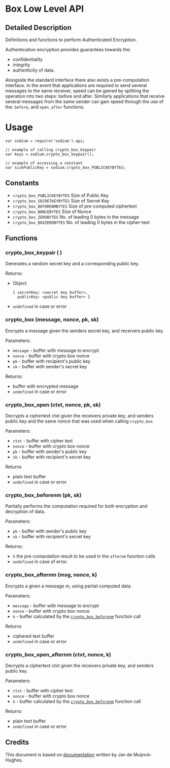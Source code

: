 
# Box Low Level API

## Detailed Description

Definitions and functions to perform Authenticated Encryption.

Authentication encryption provides guarantees towards the:

  * confidentiality
  * integrity
  * authenticity of data.

Alongside the standard interface there also exists a pre-computation interface. In the event that applications are required to send several messages to the same receiver, speed can be gained by splitting the operation into two steps: before and after. Similarly applications that receive several messages from the same sender can gain speed through the use of the: `before`, and `open_after` functions.

# Usage

    var sodium = require('sodium').api;

    // example of calling crypto_box_keypair
    var keys = sodium.crypto_box_keypair();

    // example of accessing a constant
    var sizePublicKey = sodium.crypto_box_PUBLICKEYBYTES;

## Constants

  * `crypto_box_PUBLICKEYBYTES` Size of Public Key
  * `crypto_box_SECRETKEYBYTES` Size of Secret Key
  * `crypto_box_BEFORENMBYTES`  Size of pre-computed ciphertext
  * `crypto_box_NONCEBYTES`     Size of Nonce
  * `crypto_box_ZEROBYTES`      No. of leading 0 bytes in the message
  * `crypto_box_BOXZEROBYTES`   No. of leading 0 bytes in the cipher-text

## Functions

### crypto_box_keypair ( )

Generates a random secret key and a corresponding public key.

Returns:

  * Object

        { secretKey: <secret key buffer>,
          publicKey: <public key buffer> }

  * `undefined` in case or error

### crypto_box (message, nonce, pk, sk)

Encrypts a message given the senders secret key, and receivers public key.

Parameters:

  * `message` - buffer with message to encrypt
  * `nonce` - buffer with crypto box nonce
  * `pk` - buffer with recipient's public key
  * `sk` - buffer with sender's secret key

Returns:

  * buffer with encrypted message
  * `undefined` in case or error


### crypto_box_open (ctxt, nonce, pk, sk)

Decrypts a ciphertext ctxt given the receivers private key, and senders public key and the same nonce that was used when calling `crypto_box`.

Parameters:

  * `ctxt` - buffer with cipher text
  * `nonce` - buffer with crypto box nonce
  * `pk` - buffer with sender's public key
  * `sk` - buffer with recipient's secret key

Returns

  * plain text buffer
  * `undefined` in case or error  

### crypto_box_beforenm (pk, sk)
Partially performs the computation required for both encryption and decryption of data.

Parameters:

  * `pk` - buffer with sender's public key
  * `sk` - buffer with recipient's secret key

Returns:

  * `k` the pre-computation result to be used in the `afternm` function calls
  * `undefined` in case of error.

### crypto_box_afternm (msg, nonce, k)

Encrypts a given a message m, using partial computed data.

Parameters:

  * `message` - buffer with message to encrypt
  * `nonce` - buffer with crypto box nonce
  * `k` - buffer calculated by the [`crypto_box_beforenm`](#crypto_box_beforenm-pk-sk) function call

Returns

  * ciphered text buffer
  * `undefined` in case or error

### crypto_box_open_afternm (ctxt, nonce, k)

Decrypts a ciphertext ctxt given the receivers private key, and senders public key.

Parameters:

  * `ctxt` - buffer with cipher text
  * `nonce` - buffer with crypto box nonce
  * `k` - buffer calculated by the  [`crypto_box_beforenm`](#crypto_box_beforenm-pk-sk) function call

Returns

  * plain text buffer
  * `undefined` in case or error

## Credits
This document is based on [documentation](http://mob5.host.cs.st-andrews.ac.uk/html) written by Jan de Muijnck-Hughes.
